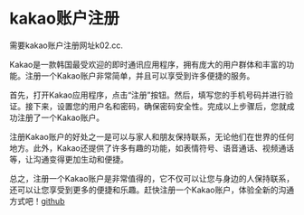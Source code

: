 # kakao账户注册

需要kakao账户注册网址k02.cc. 

Kakao是一款韩国最受欢迎的即时通讯应用程序，拥有庞大的用户群体和丰富的功能。注册一个Kakao账户非常简单，并且可以享受到许多便捷的服务。

首先，打开Kakao应用程序，点击“注册”按钮。然后，填写您的手机号码并进行验证。接下来，设置您的用户名和密码，确保密码安全性。完成以上步骤后，您就成功注册了一个Kakao账户。

注册Kakao账户的好处之一是可以与家人和朋友保持联系，无论他们在世界的任何地方。此外，Kakao还提供了许多有趣的功能，如表情符号、语音通话、视频通话等，让沟通变得更加生动和便捷。

总之，注册一个Kakao账户是非常值得的，它不仅可以让您与身边的人保持联系，还可以让您享受到更多的便捷和乐趣。赶快注册一个Kakao账户，体验全新的沟通方式吧！[github](https://github.com)